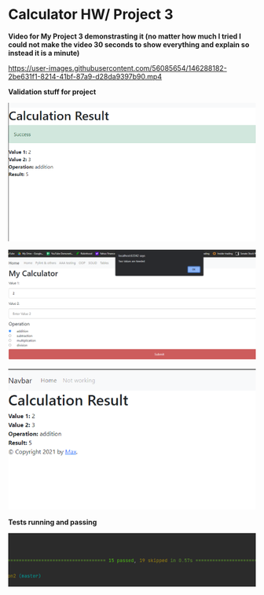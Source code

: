 # Calculator HW/ Project 3

**Video for My Project 3 demonstrasting it (no matter how much I tried I could not make the video 30 seconds to show everything and explain so instead it is a minute)**

https://user-images.githubusercontent.com/56085654/146288182-2be631f1-8214-41bf-87a9-d28da9397b90.mp4

**Validation stuff for project**

![Screenshot](Screenshot%20(134).png)

![Screenshot](Screenshot%20(136).png)

![Screenshot](Screenshot%20(132).png)

**Tests running and passing**

![Screenshot](Screenshot%20(146).png)

